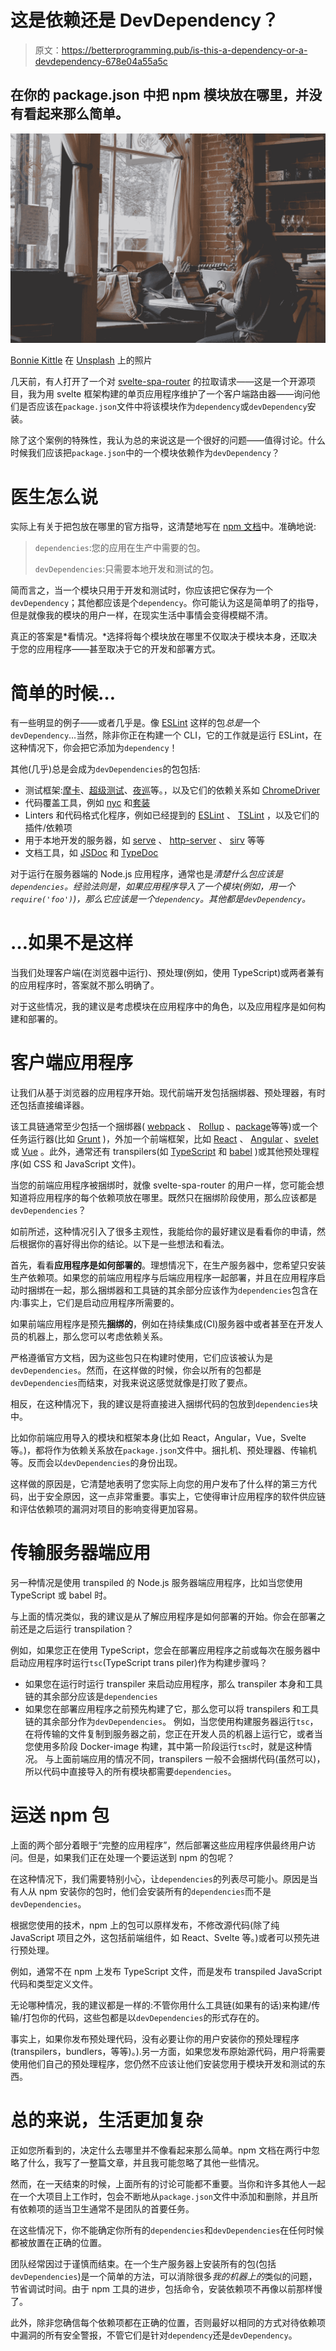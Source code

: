 # 这是依赖还是 DevDependency？

> 原文：<https://betterprogramming.pub/is-this-a-dependency-or-a-devdependency-678e04a55a5c>

## 在你的 package.json 中把 npm 模块放在哪里，并没有看起来那么简单。

![](img/feea853cf81d4ff90951cd05f3f76aa5.png)

[Bonnie Kittle](https://unsplash.com/@bonniekdesign?utm_source=unsplash&utm_medium=referral&utm_content=creditCopyText) 在 [Unsplash](/?utm_source=unsplash&utm_medium=referral&utm_content=creditCopyText) 上的照片

几天前，有人打开了一个对 [svelte-spa-router](https://github.com/ItalyPaleAle/svelte-spa-router) 的拉取请求——这是一个开源项目，我为用 svelte 框架构建的单页应用程序维护了一个客户端路由器——询问他们是否应该在`package.json`文件中将该模块作为`dependency`或`devDependency`安装。

除了这个案例的特殊性，我认为总的来说这是一个很好的问题——值得讨论。什么时候我们应该把`package.json`中的一个模块依赖作为`devDependency`？

# 医生怎么说

实际上有关于把包放在哪里的官方指导，这清楚地写在 [npm 文档](https://docs.npmjs.com/specifying-dependencies-and-devdependencies-in-a-package-json-file)中。准确地说:

> `dependencies`:您的应用在生产中需要的包。
> 
> `devDependencies`:只需要本地开发和测试的包。

简而言之，当一个模块只用于开发和测试时，你应该把它保存为一个`devDependency`；其他都应该是个`dependency`。你可能认为这是简单明了的指导，但是就像我的模块的用户一样，在现实生活中事情会变得模糊不清。

真正的答案是*看情况。*选择将每个模块放在哪里不仅取决于模块本身，还取决于您的应用程序——甚至取决于它的开发和部署方式。

# 简单的时候…

有一些明显的例子——或者几乎是。像 [ESLint](https://www.npmjs.com/package/eslint) 这样的包*总是*一个`devDependency`…当然，除非你正在构建一个 CLI，它的工作就是运行 ESLint，在这种情况下，你会把它添加为`dependency`！

其他(几乎)总是会成为`devDependencies`的包包括:

*   测试框架:[摩卡](https://www.npmjs.com/package/mocha)、[超级测试](https://www.npmjs.com/package/supertest)、[夜巡](https://www.npmjs.com/package/nightwatch)等。，以及它们的依赖关系如 [ChromeDriver](https://www.npmjs.com/package/chromedriver)
*   代码覆盖工具，例如 [nyc](https://www.npmjs.com/package/nyc) 和[套装](https://www.npmjs.com/package/coveralls)
*   Linters 和代码格式化程序，例如已经提到的 [ESLint](https://www.npmjs.com/package/eslint) 、 [TSLint](https://www.npmjs.com/package/tslint) ，以及它们的插件/依赖项
*   用于本地开发的服务器，如 [serve](https://www.npmjs.com/package/serve) 、 [http-server](https://www.npmjs.com/package/http-server) 、 [sirv](https://www.npmjs.com/package/sirv) 等等
*   文档工具，如 [JSDoc](https://www.npmjs.com/package/jsdoc) 和 [TypeDoc](https://www.npmjs.com/package/typedoc)

对于运行在服务器端的 Node.js 应用程序，通常也是*清楚什么包应该是`dependencies`。经验法则是，如果应用程序导入了一个模块(例如，用一个`require('foo')`)，那么它应该是一个`dependency`。其他都是`devDependency`。*

# …如果不是这样

当我们处理客户端(在浏览器中运行)、预处理(例如，使用 TypeScript)或两者兼有的应用程序时，答案就不那么明确了。

对于这些情况，我的建议是考虑模块在应用程序中的角色，以及应用程序是如何构建和部署的。

# 客户端应用程序

让我们从基于浏览器的应用程序开始。现代前端开发包括捆绑器、预处理器，有时还包括直接编译器。

该工具链通常至少包括一个捆绑器( [webpack](https://www.npmjs.com/package/webpack) 、 [Rollup](https://www.npmjs.com/package/rollup) 、[package](https://www.npmjs.com/package/parcel)等等)或一个任务运行器(比如 [Grunt](https://www.npmjs.com/package/grunt) )，外加一个前端框架，比如 [React](https://www.npmjs.com/package/react) 、 [Angular](https://www.npmjs.com/package/angular) 、[svelet](https://www.npmjs.com/package/svelte)或 [Vue](https://www.npmjs.com/package/vue) 。此外，通常还有 transpilers(如 [TypeScript](https://www.npmjs.com/package/typescript) 和 [babel](https://www.npmjs.com/package/babel) )或其他预处理程序(如 CSS 和 JavaScript 文件)。

当您的前端应用程序被捆绑时，就像 svelte-spa-router 的用户一样，您可能会想知道将应用程序的每个依赖项放在哪里。既然只在捆绑阶段使用，那么应该都是`devDependencies`？

如前所述，这种情况引入了很多主观性，我能给你的最好建议是看看你的申请，然后根据你的喜好得出你的结论。以下是一些想法和看法。

首先，看看**应用程序是如何部署的**。理想情况下，在生产服务器中，您希望只安装生产依赖项。如果您的前端应用程序与后端应用程序一起部署，并且在应用程序启动时捆绑在一起，那么捆绑器和工具链的其余部分应该作为`dependencies`包含在内:事实上，它们是启动应用程序所需要的。

如果前端应用程序是预先**捆绑的**，例如在持续集成(CI)服务器中或者甚至在开发人员的机器上，那么您可以考虑依赖关系。

严格遵循官方文档，因为这些包只在构建时使用，它们应该被认为是`devDependencies`。然而，在这样做的时候，你会以所有的包都是`devDependencies`而结束，对我来说这感觉就像是打败了要点。

相反，在这种情况下，我的建议是将直接进入捆绑代码的包放到`dependencies`块中。

比如你前端应用导入的模块和框架本身(比如 React，Angular，Vue，Svelte 等。)，都将作为依赖关系放在`package.json`文件中。捆扎机、预处理器、传输机等。反而会以`devDependencies`的身份出现。

这样做的原因是，它清楚地表明了您实际上向您的用户发布了什么样的第三方代码，出于安全原因，这一点非常重要。事实上，它使得审计应用程序的软件供应链和评估依赖项的漏洞对项目的影响变得更加容易。

# 传输服务器端应用

另一种情况是使用 transpiled 的 Node.js 服务器端应用程序，比如当您使用 TypeScript 或 babel 时。

与上面的情况类似，我的建议是从了解应用程序是如何部署的开始。你会在部署之前还是之后运行 transpilation？

例如，如果您正在使用 TypeScript，您会在部署应用程序之前或每次在服务器中启动应用程序时运行`tsc`(TypeScript trans piler)作为构建步骤吗？

*   如果您在运行时运行 transpiler 来启动应用程序，那么 transpiler 本身和工具链的其余部分应该是`dependencies`
*   如果您在部署应用程序之前预先构建了它，那么您可以将 transpilers 和工具链的其余部分作为`devDependencies`。
    例如，当您使用构建服务器运行`tsc`，在将传输的文件复制到服务器之前，您正在开发人员的机器上运行它，或者当您使用多阶段 Docker-image 构建，其中第一阶段运行`tsc`时，就是这种情况。
    与上面前端应用的情况不同，transpilers 一般不会捆绑代码(虽然可以)，所以代码中直接导入的所有模块都需要`dependencies`。

# 运送 npm 包

上面的两个部分着眼于“完整的应用程序”，然后部署这些应用程序供最终用户访问。但是，如果我们正在处理一个要运送到 npm 的包呢？

在这种情况下，我们需要特别小心，让`dependencies`的列表尽可能小。原因是当有人从 npm 安装你的包时，他们会安装所有的`dependencies`而不是`devDependencies`。

根据您使用的技术，npm 上的包可以原样发布，不修改源代码(除了纯 JavaScript 项目之外，这包括前端组件，如 React、Svelte 等。)或者可以预先进行预处理。

例如，通常不在 npm 上发布 TypeScript 文件，而是发布 transpiled JavaScript 代码和类型定义文件。

无论哪种情况，我的建议都是一样的:不管你用什么工具链(如果有的话)来构建/传输/打包你的代码，这些包都是以`devDependencies`的形式存在的。

事实上，如果你发布预处理代码，没有必要让你的用户安装你的预处理程序(transpilers，bundlers，等等)。).另一方面，如果您发布原始源代码，用户将需要使用他们自己的预处理程序，您仍然不应该让他们安装您用于模块开发和测试的东西。

# 总的来说，生活更加复杂

正如您所看到的，决定什么去哪里并不像看起来那么简单。npm 文档在两行中忽略了什么，我写了一整篇文章，并且我可能忽略了其他一些情况。

然而，在一天结束的时候，上面所有的讨论可能都不重要。当你和许多其他人一起在一个大项目上工作时，包会不断地从`package.json`文件中添加和删除，并且所有依赖项的适当卫生通常不是团队的首要任务。

在这些情况下，你不能确定你所有的`dependencies`和`devDependencies`在任何时候都被放置在正确的位置。

团队经常因过于谨慎而结束。在一个生产服务器上安装所有的包(包括`devDependencies`)是一个简单的方法，可以消除很多*我的机器上的*类似的问题，节省调试时间。由于 npm 工具的进步，包括命令，安装依赖项不再像以前那样慢了。

此外，除非您确信每个依赖项都在正确的位置，否则最好以相同的方式对待依赖项中漏洞的所有安全警报，不管它们是针对`dependency`还是`devDependency`。